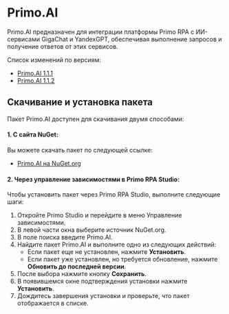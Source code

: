 # Primo.AI 

Primo.AI предназначен для интеграции платформы Primo RPA с ИИ-сервисами GigaChat и YandexGPT, обеспечивая выполнение запросов и получение ответов от этих сервисов.

Список изменений по версиям:
 - [Primo.AI 1.1.1](https://docs.primo-rpa.ru/primo-rpa/release-notes/packages/windows/primo-ai/1.1.1)
 - [Primo.AI 1.1.2](https://docs.primo-rpa.ru/primo-rpa/release-notes/packages/windows/primo-ai/1.1.2)


## Скачивание и установка пакета

Пакет Primo.AI доступен для скачивания двумя способами:

#### 1. С сайта NuGet:
Вы можете скачать пакет по следующей ссылке:  
- [Primo.AI на NuGet.org](https://www.nuget.org/packages/Primo.AI)

#### 2. Через управление зависимостями в Primo RPA Studio:
Чтобы установить пакет через Primo RPA Studio, выполните следующие шаги:

1. Откройте Primo Studio и перейдите в меню Управление зависимостями.
2. В левой части окна выберите источник NuGet.org.
3. В поле поиска введите Primo.AI.
4. Найдите пакет Primo.AI и выполните одно из следующих действий:
   - Если пакет еще не установлен, нажмите **Установить**.
   - Если пакет уже установлен, но требуется обновление, нажмите **Обновить до последней версии**.
5. После выбора нажмите кнопку **Сохранить**.
6. В появившемся окне подтверждения установки нажмите **Установить**.
7. Дождитесь завершения установки и проверьте, что пакет отображается в списке.



